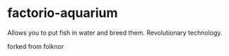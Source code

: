 # factorio-aquarium
Allows you to put fish in water and breed them. Revolutionary technology.

forked from folknor
